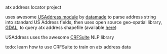 atx address locator project

uses awesome [USAddress module][USAddress] by [datamade][datamade] to parse address string into
standard US Address fields, then uses open source geo-spatial library,
[GDAL][GDAL], to query atx address shapefile (available [here][atx])

USAddress uses the awesome [CRFSuite][CRFSuite] NLP library

todo: learn how to use CRFSuite to train on atx address data

[USAddress]: https://github.com/datamade/usaddress
[datamade]: http://datamade.us/
[GDAL]: http://www.gdal.org/
[atx]: http://goo.gl/z5Kve9
[CRFSuite]: http://www.chokkan.org/software/crfsuite/
